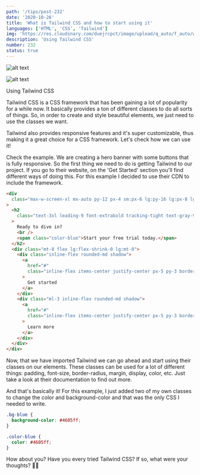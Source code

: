 ```yaml
---
path: '/tips/post-232'
date: '2020-10-26'
title: 'What is Tailwind CSS and how to start using it'
languages: ['HTML', 'CSS', 'Tailwind']
img: 'https://res.cloudinary.com/duejrcpct/image/upload/q_auto/f_auto/w_1000/v1603731451/232-1_yjbvi9.png'
description: 'Using Tailwind CSS'
number: 232
status: true
---
```


![alt text](https://res.cloudinary.com/duejrcpct/image/upload/q_auto/f_auto/w_1000/v1603731451/232-2_s6kvpt.png 'Tailwind CSS')

![alt text](https://res.cloudinary.com/duejrcpct/image/upload/q_auto/f_auto/w_1000/v1603731451/232-3_mifdat.png 'Tailwind CSS')

Using Tailwind CSS

Tailwind CSS is a CSS framework that has been gaining a lot of popularity for a while now. It basically provides a ton of different classes to do all sorts of things. So, in order to create and style beautiful elements, we just need to use the classes we want.

Tailwind also provides responsive features and it's super customizable, thus making it a great choice for a CSS framework. Let's check how we can use it!

Check the example. We are creating a hero banner with some buttons that is fully responsive. So the first thing we need to do is getting Tailwind to our project. If you go to their website, on the 'Get Started' section you'll find different ways of doing this. For this example I decided to use their CDN to include the framework.

```html
<div
  class="max-w-screen-xl mx-auto py-12 px-4 sm:px-6 lg:py-16 lg:px-8 lg:flex lg:items-center lg:justify-between"
>
  <h2
    class="text-3xl leading-9 font-extrabold tracking-tight text-gray-900 sm:text-4xl sm:leading-10"
  >
    Ready to dive in?
    <br />
    <span class="color-blue">Start your free trial today.</span>
  </h2>
  <div class="mt-8 flex lg:flex-shrink-0 lg:mt-0">
    <div class="inline-flex rounded-md shadow">
      <a
        href="#"
        class="inline-flex items-center justify-center px-5 py-3 border border-transparent text-base leading-6 font-medium rounded-md text-white bg-blue"
      >
        Get started
      </a>
    </div>
    <div class="ml-3 inline-flex rounded-md shadow">
      <a
        href="#"
        class="inline-flex items-center justify-center px-5 py-3 border border-transparent text-base leading-6 font-medium rounded-md color-blue"
      >
        Learn more
      </a>
    </div>
  </div>
</div>
```

Now, that we have imported Tailwind we can go ahead and start using their classes on our elements. These classes can be used for a lot of different things: padding, font-size, border-radius, margin, display, color, etc. Just take a look at their documentation to find out more.

And that's basically it! For this example, I just added two of my own classes to change the color and background-color and that was the only CSS I needed to write.

```css
.bg-blue {
  background-color: #4605ff;
}

.color-blue {
  color: #4605ff;
}
```

How about you? Have you every tried Tailwind CSS? If so, what were your thoughts? 🤔🤓
